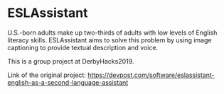 # ESLAssistant
U.S.-born adults make up two-thirds of adults with low levels of English literacy skills. ESLAssistant aims to solve this problem by using image captioning to provide textual description and voice. 

This is a group project at DerbyHacks2019.

Link of the original project:
https://devpost.com/software/eslassistant-english-as-a-second-language-assistant
